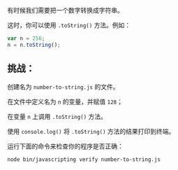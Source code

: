 有时候我们需要把一个数字转换成字符串。

这时，你可以使用 `.toString()` 方法。例如：

```js
var n = 256;
n = n.toString();
```

## 挑战：

创建名为 `number-to-string.js` 的文件。

在文件中定义名为 `n` 的变量，并赋值 `128`；

在变量 `n` 上调用 `.toString()` 方法。

使用 `console.log()` 将 `.toString()` 方法的结果打印到终端。

运行下面的命令来检查你的程序是否正确：

```bash
node bin/javascripting verify number-to-string.js
```
